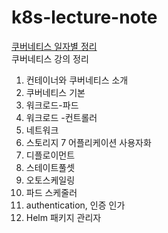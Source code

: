 # k8s-lecture-note
[쿠버네티스 일자별 정리](https://ictssp04046.tistory.com/category/Sub7_Kubernetes)   
쿠버네티스 강의 정리        
1. 컨테이너와 쿠버네티스 소개
2. 쿠버네티스 기본
3. 워크로드-파드
4. 워크로드 -컨트롤러
5. 네트워크
6. 스토리지
7 어플리케이션 사용자화
8. 디플로이먼트
9. 스테이트풀셋
10. 오토스케일링
11. 파드 스케줄러
12. authentication, 인증 인가
13. Helm 패키지 관리자
